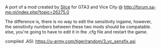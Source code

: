 A port of a mod created by [Slice](https://github.com/oscar-broman) for GTA3 and Vice City @ http://forum.sa-mp.nl/index.php?topic=26275.0

The difference is, there is no way to edit the sensitivity ingame, however, the sensitivity numbers between these two mods should be compatable. else, you're going to have to edit it in the .cfg file and restart the game.


compiled .ASI: https://u-army.com/tiger/random/3_vc_sensfix.asi